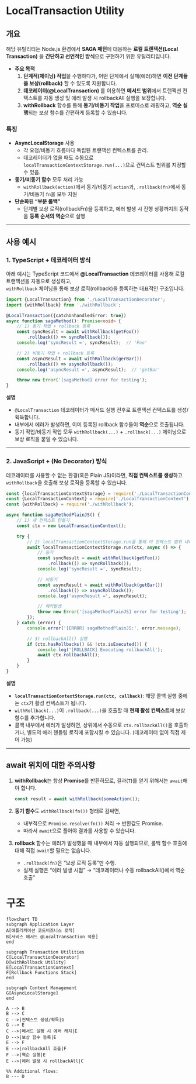 # LocalTransaction Utility

## 개요

해당 유틸리티는 Node.js 환경에서 **SAGA 패턴**에 대응하는 **로컬 트랜잭션(Local Transaction)** 을 **간단하고 선언적인 방식**으로 구현하기 위한 유틸리티입니다.

- **주요 목적**
    1. **단계적(체이닝) 작업**을 수행하다가, 어떤 단계에서 실패(에러)하면 **이전 단계들을 보상(rollback)** 할 수 있도록 지원합니다.
    2. **데코레이터(@LocalTransaction)** 를 이용하면 **메서드 범위**에서 트랜잭션 컨텍스트를 자동 생성 및 에러 발생 시 rollbackAll 실행을 보장합니다.
    3. **withRollback** 함수를 통해 **동기/비동기 작업**을 프로미스로 래핑하고, **역순 실행**되는 보상 함수를 간편하게 등록할 수 있습니다.

### 특징

- **AsyncLocalStorage** 사용
    - 각 요청/비동기 흐름마다 독립된 트랜잭션 컨텍스트를 관리.
    - 데코레이터가 없을 때도 수동으로 `localTransactionContextStorage.run(...)`으로 컨텍스트 범위를 지정할 수 있음.
- **동기/비동기 함수** 모두 처리 가능
    - `withRollback(action)`에서 동기/비동기 `action`과, `.rollback(fn)`에서 동기/비동기 `fn`을 모두 지원
- **단순화된 “부분 롤백”**
    - 단계별 보상 로직(rollbackFn)을 등록하고, 에러 발생 시 진행 상황까지의 동작을 **등록 순서의 역순**으로 실행

---

## 사용 예시

### 1. **TypeScript + 데코레이터 방식**

아래 예시는 TypeScript 코드에서 **@LocalTransaction** 데코레이터를 사용해 로컬 트랜잭션을 자동으로 생성하고,  
`withRollback` 체이닝을 통해 보상 로직(rollback)을 등록하는 대표적인 구조입니다.

```ts
import {LocalTransaction} from './LocalTransactionDecorator';
import {withRollback} from './withRollback';

@LocalTransaction({catchUnhandledError: true})
async function sagaMethod(): Promise<void> {
    // 1) 동기 작업 + rollback 등록
    const syncResult = await withRollback(getFoo())
        .rollback(() => syncRollback());
    console.log('syncResult =', syncResult);  // 'Foo'

    // 2) 비동기 작업 + rollback 등록
    const asyncResult = await withRollback(gerBar())
        .rollback(() => asyncRollback());
    console.log('asyncResult =', asyncResult);  // 'getBar'

    throw new Error('[sagaMethod] error for testing');
}
```

**설명**

- `@LocalTransaction` 데코레이터가 메서드 실행 전후로 트랜잭션 컨텍스트를 생성/획득합니다.
- 내부에서 에러가 발생하면, 이미 등록된 rollback 함수들이 **역순**으로 호출됩니다.
- 동기 작업/비동기 작업 모두 `withRollback(...)` + `.rollback(...)` 체이닝으로 보상 로직을 붙일 수 있습니다.

---

### 2. **JavaScript + (No Decorator) 방식**

데코레이터를 사용할 수 없는 환경(혹은 Plain JS)이라면, **직접 컨텍스트를 생성**하고 `withRollback`을 호출해 보상 로직을 등록할 수 있습니다.

```js
const {localTransactionContextStorage} = require('./LocalTransactionContextStorage');
const {LocalTransactionContext} = require('./LocalTransactionContext');
const {withRollback} = require('./withRollback');

async function sagaMethodPlainJS() {
    // 1) 새 컨텍스트 만들기
    const ctx = new LocalTransactionContext();

    try {
        // 2) localTransactionContextStorage.run을 통해 이 컨텍스트 범위 내에서 작업
        await localTransactionContextStorage.run(ctx, async () => {
            // 동기
            const syncResult = await withRollback(getFoo())
                .rollback(() => syncRollback());
            console.log('syncResult =', syncResult);

            // 비동기
            const asyncResult = await withRollback(getBar())
                .rollback(() => asyncRollback());
            console.log('asyncResult =', asyncResult);

            // 에러발생
            throw new Error('[sagaMethodPlainJS] error for testing');
        });
    } catch (error) {
        console.error('[ERROR] sagaMethodPlainJS:', error.message);

        // 3) rollbackAll() 실행
        if (ctx.hasRollbacks() && !ctx.isExecuted()) {
            console.log('[ROLLBACK] Executing rollbackAll');
            await ctx.rollbackAll();
        }
    }
}
```

**설명**

- **`localTransactionContextStorage.run(ctx, callback)`**: 해당 콜백 실행 중에는 `ctx`가 활성 컨텍스트가 됩니다.
- `withRollback(...)`이 `.rollback(...)`을 호출할 때 **현재 활성 컨텍스트**에 보상 함수를 추가합니다.
- 콜백 내부에서 에러가 발생하면, 상위에서 수동으로 `ctx.rollbackAll()`을 호출하거나, 별도의 에러 핸들링 로직에 포함시킬 수 있습니다. (데코레이터 없이 직접 제어 가능)

---

## await 위치에 대한 주의사항

1. **withRollback**는 항상 **Promise**를 반환하므로, 결과(`T`)를 얻기 위해서는 `await`해야 합니다.
   ```ts
   const result = await withRollback(someAction());
   ```

2. **동기 함수**도 `withRollback(fn())` 형태로 감싸면,
    - 내부적으로 `Promise.resolve(fn())` 처리 → 반환값도 Promise.
    - 따라서 `await`으로 풀어야 결과를 사용할 수 있습니다.

3. **rollback** 함수는 에러가 발생했을 때 내부에서 자동 실행되므로, 롤백 함수 호출에 대해 직접 `await`할 필요는 없습니다.
    - `.rollback(fn)`은 “보상 로직 등록”만 수행.
    - 실제 실행은 “에러 발생 시점” → “데코레이터나 수동 rollbackAll()에서 역순 호출”

# 구조

```mermaid
flowchart TD
subgraph Application Layer
A[애플리케이션 코드비즈니스 로직]
B[서비스 메서드 @LocalTransaction 적용]
end

subgraph Transaction Utilities
C[LocalTransactionDecorator]
D[withRollback Utility]
E[LocalTransactionContext]
F[Rollback Functions Stack]
end

subgraph Context Management
G[AsyncLocalStorage]
end

A --> B
B --> C
C -->|컨텍스트 생성/획득|G
G --> E
C -->|메서드 실행 시 에러 캐치|E
D -->|보상 함수 등록|E
E --> F
E -->|rollbackAll 호출|F
F -->|역순 실행|E
E -->|에러 발생 시 rollbackAll|C

%% Additional flows:
B --- D

```